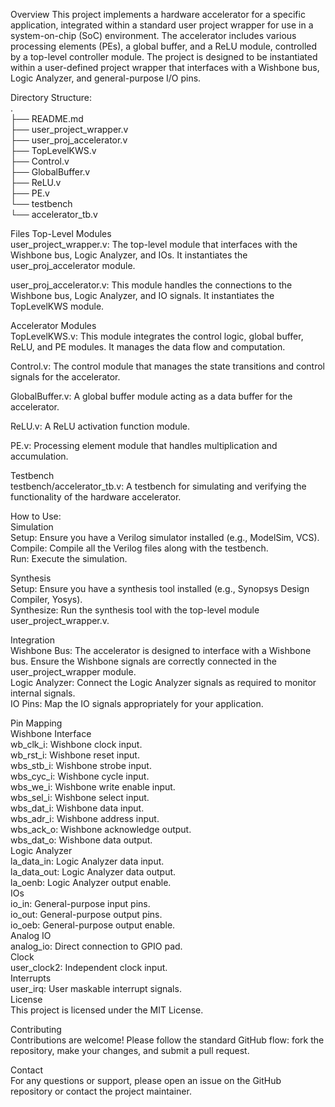 Overview
This project implements a hardware accelerator for a specific application, integrated within a standard user project wrapper for use in a system-on-chip (SoC) environment. The accelerator includes various processing elements (PEs), a global buffer, and a ReLU module, controlled by a top-level controller module. The project is designed to be instantiated within a user-defined project wrapper that interfaces with a Wishbone bus, Logic Analyzer, and general-purpose I/O pins.


Directory Structure:  
.  
├── README.md  
├── user_project_wrapper.v  
├── user_proj_accelerator.v  
├── TopLevelKWS.v  
├── Control.v  
├── GlobalBuffer.v  
├── ReLU.v  
├── PE.v  
└── testbench  
    └── accelerator_tb.v  

Files
Top-Level Modules  
user_project_wrapper.v: The top-level module that interfaces with the Wishbone bus, Logic Analyzer, and IOs. It instantiates the user_proj_accelerator module.  
  
user_proj_accelerator.v: This module handles the connections to the Wishbone bus, Logic Analyzer, and IO signals. It instantiates the TopLevelKWS module.  
  
Accelerator Modules  
TopLevelKWS.v: This module integrates the control logic, global buffer, ReLU, and PE modules. It manages the data flow and computation.  
  
Control.v: The control module that manages the state transitions and control signals for the accelerator.  
  
GlobalBuffer.v: A global buffer module acting as a data buffer for the accelerator.  
  
ReLU.v: A ReLU activation function module.  
  
PE.v: Processing element module that handles multiplication and accumulation.  
  
Testbench  
testbench/accelerator_tb.v: A testbench for simulating and verifying the functionality of the hardware accelerator.  

How to Use:  
Simulation  
Setup: Ensure you have a Verilog simulator installed (e.g., ModelSim, VCS).  
Compile: Compile all the Verilog files along with the testbench.  
Run: Execute the simulation.  

Synthesis  
Setup: Ensure you have a synthesis tool installed (e.g., Synopsys Design Compiler, Yosys).  
Synthesize: Run the synthesis tool with the top-level module user_project_wrapper.v.  

Integration  
Wishbone Bus: The accelerator is designed to interface with a Wishbone bus. Ensure the Wishbone signals are correctly connected in the user_project_wrapper module.  
Logic Analyzer: Connect the Logic Analyzer signals as required to monitor internal signals.  
IO Pins: Map the IO signals appropriately for your application.  

Pin Mapping  
Wishbone Interface  
wb_clk_i: Wishbone clock input.  
wb_rst_i: Wishbone reset input.  
wbs_stb_i: Wishbone strobe input.  
wbs_cyc_i: Wishbone cycle input.  
wbs_we_i: Wishbone write enable input.  
wbs_sel_i: Wishbone select input.  
wbs_dat_i: Wishbone data input.  
wbs_adr_i: Wishbone address input.  
wbs_ack_o: Wishbone acknowledge output.  
wbs_dat_o: Wishbone data output.  
Logic Analyzer  
la_data_in: Logic Analyzer data input.  
la_data_out: Logic Analyzer data output.  
la_oenb: Logic Analyzer output enable.  
IOs  
io_in: General-purpose input pins.  
io_out: General-purpose output pins.  
io_oeb: General-purpose output enable.  
Analog IO  
analog_io: Direct connection to GPIO pad.  
Clock  
user_clock2: Independent clock input.  
Interrupts  
user_irq: User maskable interrupt signals.  
License  
This project is licensed under the MIT License.  

Contributing  
Contributions are welcome! Please follow the standard GitHub flow: fork the repository, make your changes, and submit a pull request.  
  
Contact  
For any questions or support, please open an issue on the GitHub repository or contact the project maintainer.  

